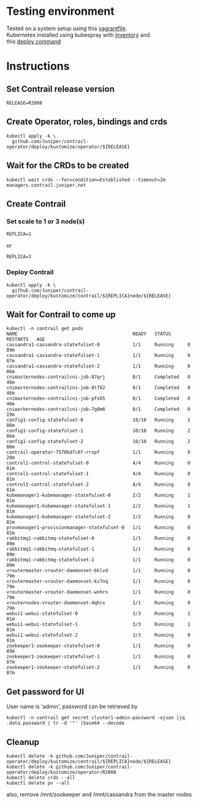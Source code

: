 # Testing environment

Tested on a system setup using this [vagrantfile](misc/vagrant/Vagrantfile).    
Kubernetes installed using kubespray with [inventory](misc/kubespray/inventory.yaml) and    
this [deploy command](misc/kubespray/runKubespray.sh)

# Instructions

## Set Contrail release version
```
RELEASE=R2008
```
## Create Operator, roles, bindings and crds
```
kubectl apply -k \
  github.com/Juniper/contrail-operator/deploy/kustomize/operator/${RELEASE}
```
## Wait for the CRDs to be created
```
kubectl wait crds --for=condition=Established --timeout=2m managers.contrail.juniper.net
```
## Create Contrail
### Set scale to 1 or 3 node(s)
```
REPLICA=1
```
or
```
REPLICA=3
```
### Deploy Contrail
```
kubectl apply -k \
  github.com/Juniper/contrail-operator/deploy/kustomize/contrail/${REPLICA}node/${RELEASE}
```
## Wait for Contrail to come up
```
kubectl -n contrail get pods
NAME                                          READY   STATUS      RESTARTS   AGE
cassandra1-cassandra-statefulset-0            1/1     Running     0          89m
cassandra1-cassandra-statefulset-1            1/1     Running     0          87m
cassandra1-cassandra-statefulset-2            1/1     Running     0          86m
cnimasternodes-contrailcni-job-87qrj          0/1     Completed   0          46m
cnimasternodes-contrailcni-job-8tf62          0/1     Completed   0          46m
cnimasternodes-contrailcni-job-pfx65          0/1     Completed   0          46m
cniworkernodes-contrailcni-job-7g8m6          0/1     Completed   0          19m
config1-config-statefulset-0                  10/10   Running     1          86m
config1-config-statefulset-1                  10/10   Running     2          86m
config1-config-statefulset-2                  10/10   Running     2          86m
contrail-operator-7578bd7c6f-rrvpf            1/1     Running     0          20m
control1-control-statefulset-0                4/4     Running     0          81m
control1-control-statefulset-1                4/4     Running     0          81m
control1-control-statefulset-2                4/4     Running     0          81m
kubemanager1-kubemanager-statefulset-0        2/2     Running     1          81m
kubemanager1-kubemanager-statefulset-1        2/2     Running     1          81m
kubemanager1-kubemanager-statefulset-2        2/2     Running     0          81m
provmanager1-provisionmanager-statefulset-0   1/1     Running     0          81m
rabbitmq1-rabbitmq-statefulset-0              1/1     Running     0          89m
rabbitmq1-rabbitmq-statefulset-1              1/1     Running     0          89m
rabbitmq1-rabbitmq-statefulset-2              1/1     Running     0          89m
vroutermaster-vrouter-daemonset-6klvd         1/1     Running     0          79m
vroutermaster-vrouter-daemonset-kz7nq         1/1     Running     0          79m
vroutermaster-vrouter-daemonset-wnhrn         1/1     Running     0          79m
vrouternodes-vrouter-daemonset-4qhcx          1/1     Running     0          79m
webui1-webui-statefulset-0                    3/3     Running     1          81m
webui1-webui-statefulset-1                    3/3     Running     1          81m
webui1-webui-statefulset-2                    3/3     Running     0          81m
zookeeper1-zookeeper-statefulset-0            1/1     Running     0          89m
zookeeper1-zookeeper-statefulset-1            1/1     Running     0          87m
zookeeper1-zookeeper-statefulset-2            1/1     Running     0          87m
```
## Get password for UI
User name is 'admin', password can be retrieved by
```
kubectl -n contrail get secret cluster1-admin-password -ojson |jq .data.password | tr -d '"' |base64 --decode
```
## Cleanup
```
kubectl delete -k github.com/Juniper/contrail-operator/deploy/kustomize/contrail/${REPLICA}node/${RELEASE}
kubectl delete -k github.com/Juniper/contrail-operator/deploy/kustomize/operator/R2008
kubectl delete crds --all
kubectl delete pv --all
```
also, remove /mnt/zookeeper and /mnt/cassandra from the master nodes    
